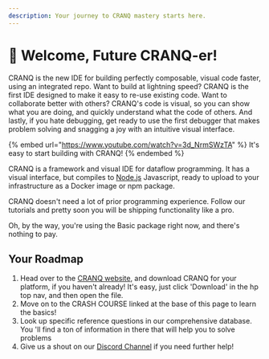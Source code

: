 ```yaml
---
description: Your journey to CRANQ mastery starts here.
---
```


# 👋 Welcome, Future CRANQ-er!

CRANQ is the new IDE for building perfectly composable, visual code faster, using an integrated repo.  Want to build at lightning speed? CRANQ is the first IDE designed to make it easy to re-use existing code.  Want to collaborate better with others? CRANQ's code is visual, so you can show what you are doing, and quickly understand what the code of others.  And lastly, if you hate debugging, get ready to use the first debugger that makes problem solving and snagging a joy with an intuitive visual interface.

{% embed url="https://www.youtube.com/watch?v=3d_NrmSWzTA" %}
It's easy to start building with CRANQ!
{% endembed %}

CRANQ is a framework and visual IDE for dataflow programming. It has a visual interface, but compiles to  [Node.js](https://nodejs.org/) Javascript, ready to upload to your infrastructure as a Docker image or npm package.&#x20;

CRANQ doesn't need a lot of prior programming experience. Follow our tutorials and pretty soon you will be shipping functionality like a pro.

Oh, by the way, you're using the Basic package right now, and there's nothing to pay.

## Your Roadmap

1. Head over to the [CRANQ website](https://cranq.io), and download CRANQ for your platform, if you haven't already! It's easy, just click 'Download' in the hp top nav, and then open the file.
2. Move on to the CRASH COURSE linked at the base of this page to learn the basics!
3. Look up specific reference questions in our comprehensive database. You 'll find a ton of information in there that will help you to solve problems
4. Give us a shout on our [Discord Channel](https://discord.gg/UgsjNtZW65) if you need further help!
